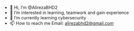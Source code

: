 - 👋 Hi, I’m @AlirezaBHD2
- 👀 I’m interested in learning, teamwork and gain experience
- 🌱 I’m currently learning cybersecurity
- 📫 How to reach me Email: alirezabhd2@gmail.com

<!---
AlirezaBHD2/AlirezaBHD2 is a ✨ special ✨ repository because its `README.md` (this file) appears on your GitHub profile.
You can click the Preview link to take a look at your changes.
--->

